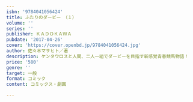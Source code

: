 ```yaml
---
isbn: '9784041056424'
title: ふたりのダービー　（１）
volume: ''
series: ''
publisher: ＫＡＤＯＫＡＷＡ
pubdate: '2017-04-26'
cover: 'https://cover.openbd.jp/9784041056424.jpg'
author: 佐々木マサヒト／著
description: ケンタウロスと人間、二人一組でダービーを目指す新感覚青春競馬物語！
price: '580'
genre: ''
target: 一般
format: コミック
content: コミックス・劇画

---
```

